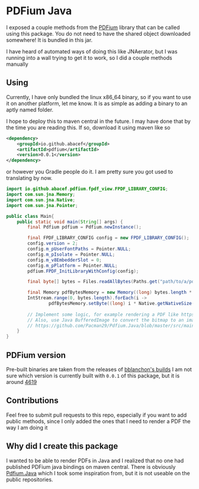 # PDFium Java
I exposed a couple methods from the [PDFium](https://pdfium.googlesource.com/pdfium/) library that can be called using this package. You do not need to have the shared object downloaded somewhere! It is bundled in this jar.

I have heard of automated ways of doing this like JNAerator, but I was running into a wall trying to get it to work, so I did a couple methods manually

## Using

Currently, I have only bundled the linux x86_64 binary, so if you want to use it on another platform, let me know. It is as simple as adding a binary to an aptly named folder.

I hope to deploy this to maven central in the future. I may have done that by the time you are reading this. If so, download it using maven like so

```xml
<dependency>
    <groupId>io.github.abacef</groupId>
    <artifactId>pdfium</artifactId>
    <version>0.0.1</version>
</dependency>
```
or however you Gradle people do it. I am pretty sure you got used to translating by now.

```java
import io.github.abacef.pdfium.fpdf_view.FPDF_LIBRARY_CONFIG;
import com.sun.jna.Memory;
import com.sun.jna.Native;
import com.sun.jna.Pointer;

public class Main{
    public static void main(String[] args) {
        final Pdfium pdfium = Pdfium.newInstance();

        final FPDF_LIBRARY_CONFIG config = new FPDF_LIBRARY_CONFIG();
        config.version = 2;
        config.m_pUserFontPaths = Pointer.NULL;
        config.m_pIsolate = Pointer.NULL;
        config.m_v8EmbedderSlot = 0;
        config.m_pPlatform = Pointer.NULL;
        pdfium.FPDF_InitLibraryWithConfig(config);

        final byte[] bytes = Files.readAllBytes(Paths.get("path/to/a/pdf.pdf"));

        final Memory pdfBytesMemory = new Memory((long) bytes.length * Native.getNativeSize(Byte.TYPE));
        IntStream.range(0, bytes.length).forEach(i ->
                pdfBytesMemory.setByte((long) i * Native.getNativeSize(Byte.TYPE), bytes[i]));
        
        // Implement some logic, for example rendering a PDF like https://github.com/mara004/pypdfium-reboot
        // Also, use Java BufferedImage to convert the bitmap to an image: 
        // https://github.com/Pacman29/Pdfium.Java/blob/master/src/main/java/pdfium/PDFBitmap.java#L49
    }
}
```

## PDFium version
Pre-built binaries are taken from the releases of [bblanchon's builds](https://github.com/bblanchon/pdfium-binaries)
I am not sure which version is currently built with `0.0.1` of this package, but it is around [4619](https://github.com/bblanchon/pdfium-binaries/releases/tag/chromium%2F4619)

## Contributions
Feel free to submit pull requests to this repo, especially if you want to add public methods, since I only added the ones that I need to render a PDF the way I am doing it

## Why did I create this package
I wanted to be able to render PDFs in Java and I realized that no one had published PDFium java bindings on maven central. There is obviously [Pdfium.Java](https://github.com/Pacman29/Pdfium.Java) which I took some inspiration from, but it is not useable on the public repositories.

